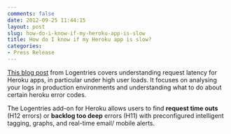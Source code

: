 ```yaml
---
comments: false
date: 2012-09-25 11:44:15
layout: post
slug: how-do-i-know-if-my-heroku-app-is-slow
title: How do I know if my Heroku app is slow?
categories:
- Press Release
---
```


[This blog post](https://blog.logentries.com/2012/09/how-do-i-know-if-my-heroku-app-is-slow/) from Logentries covers understanding request latency for Heroku apps, in particular under high user loads. It focuses on analysing your logs in production environments and understanding what to do about certain heroku error codes.

The Logentries add-on for Heroku allows users to find **request time outs** (H12 errors) or **backlog too deep** errors (H11) with preconfigured intelligent tagging, graphs, and real-time email/ mobile alerts.
